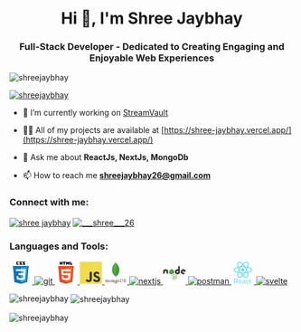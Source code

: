<h1 align="center">Hi 👋, I'm Shree Jaybhay</h1>
<h3 align="center">Full-Stack Developer - Dedicated to Creating Engaging and Enjoyable Web Experiences</h3>

<p align="left"> <img src="https://komarev.com/ghpvc/?username=shreejaybhay&label=Profile%20views&color=0e75b6&style=flat" alt="shreejaybhay" /> </p>

<p align="left"> <a href="https://github.com/ryo-ma/github-profile-trophy"><img src="https://github-profile-trophy.vercel.app/?username=shreejaybhay" alt="shreejaybhay" /></a> </p>

- 🔭 I’m currently working on [StreamVault](https://streamvault-ten.vercel.app/)

- 👨‍💻 All of my projects are available at [https://shree-jaybhay.vercel.app/](https://shree-jaybhay.vercel.app/)

- 💬 Ask me about **ReactJs, NextJs, MongoDb**

- 📫 How to reach me **shreejaybhay26@gmail.com**

<h3 align="left">Connect with me:</h3>
<p align="left">
<a href="https://linkedin.com/in/shree-jaybhay-084014316" target="blank"><img align="center" src="https://raw.githubusercontent.com/rahuldkjain/github-profile-readme-generator/master/src/images/icons/Social/linked-in-alt.svg" alt="shree jaybhay" height="30" width="40" /></a>
<a href="https://instagram.com/___shree___26" target="blank"><img align="center" src="https://raw.githubusercontent.com/rahuldkjain/github-profile-readme-generator/master/src/images/icons/Social/instagram.svg" alt="___shree___26" height="30" width="40" /></a>
</p>

<h3 align="left">Languages and Tools:</h3>
<p align="left"> <a href="https://www.w3schools.com/css/" target="_blank" rel="noreferrer"> <img src="https://raw.githubusercontent.com/devicons/devicon/master/icons/css3/css3-original-wordmark.svg" alt="css3" width="40" height="40"/> </a> <a href="https://git-scm.com/" target="_blank" rel="noreferrer"> <img src="https://www.vectorlogo.zone/logos/git-scm/git-scm-icon.svg" alt="git" width="40" height="40"/> </a> <a href="https://www.w3.org/html/" target="_blank" rel="noreferrer"> <img src="https://raw.githubusercontent.com/devicons/devicon/master/icons/html5/html5-original-wordmark.svg" alt="html5" width="40" height="40"/> </a> <a href="https://developer.mozilla.org/en-US/docs/Web/JavaScript" target="_blank" rel="noreferrer"> <img src="https://raw.githubusercontent.com/devicons/devicon/master/icons/javascript/javascript-original.svg" alt="javascript" width="40" height="40"/> </a> <a href="https://www.mongodb.com/" target="_blank" rel="noreferrer"> <img src="https://raw.githubusercontent.com/devicons/devicon/master/icons/mongodb/mongodb-original-wordmark.svg" alt="mongodb" width="40" height="40"/> </a> <a href="https://nextjs.org/" target="_blank" rel="noreferrer"> <img src="https://cdn.worldvectorlogo.com/logos/nextjs-2.svg" alt="nextjs" width="40" height="40"/> </a> <a href="https://nodejs.org" target="_blank" rel="noreferrer"> <img src="https://raw.githubusercontent.com/devicons/devicon/master/icons/nodejs/nodejs-original-wordmark.svg" alt="nodejs" width="40" height="40"/> </a> <a href="https://postman.com" target="_blank" rel="noreferrer"> <img src="https://www.vectorlogo.zone/logos/getpostman/getpostman-icon.svg" alt="postman" width="40" height="40"/> </a> <a href="https://reactjs.org/" target="_blank" rel="noreferrer"> <img src="https://raw.githubusercontent.com/devicons/devicon/master/icons/react/react-original-wordmark.svg" alt="react" width="40" height="40"/> </a> <a href="https://svelte.dev" target="_blank" rel="noreferrer"> <img src="https://upload.wikimedia.org/wikipedia/commons/1/1b/Svelte_Logo.svg" alt="svelte" width="40" height="40"/> </a> </p>

<p><img align="left" src="https://github-readme-stats.vercel.app/api/top-langs?username=shreejaybhay&show_icons=true&locale=en&layout=compact" alt="shreejaybhay" /></p>

<p>&nbsp;<img align="center" src="https://github-readme-stats.vercel.app/api?username=shreejaybhay&show_icons=true&locale=en" alt="shreejaybhay" /></p>

<p><img align="center" src="https://github-readme-streak-stats.herokuapp.com/?user=shreejaybhay&" alt="shreejaybhay" /></p>
